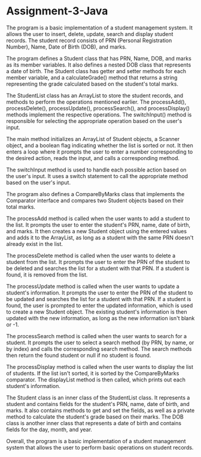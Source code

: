 # Assignment-3-Java

The program is a basic implementation of a student management system. It allows the user to insert, delete, update, search and display student records. The student record consists of PRN (Personal Registration Number), Name, Date of Birth (DOB), and marks.

The program defines a Student class that has PRN, Name, DOB, and marks as its member variables. It also defines a nested DOB class that represents a date of birth. The Student class has getter and setter methods for each member variable, and a calculateGrade() method that returns a string representing the grade calculated based on the student's total marks.

The StudentList class has an ArrayList to store the student records, and methods to perform the operations mentioned earlier. The processAdd(), processDelete(), processUpdate(), processSearch(), and processDisplay() methods implement the respective operations. The switchInput() method is responsible for selecting the appropriate operation based on the user's input.

The main method initializes an ArrayList of Student objects, a Scanner object, and a boolean flag indicating whether the list is sorted or not. It then enters a loop where it prompts the user to enter a number corresponding to the desired action, reads the input, and calls a corresponding method.

The switchInput method is used to handle each possible action based on the user's input. It uses a switch statement to call the appropriate method based on the user's input.

The program also defines a CompareByMarks class that implements the Comparator interface and compares two Student objects based on their total marks.

The processAdd method is called when the user wants to add a student to the list. It prompts the user to enter the student's PRN, name, date of birth, and marks. It then creates a new Student object using the entered values and adds it to the ArrayList, as long as a student with the same PRN doesn't already exist in the list.

The processDelete method is called when the user wants to delete a student from the list. It prompts the user to enter the PRN of the student to be deleted and searches the list for a student with that PRN. If a student is found, it is removed from the list.

The processUpdate method is called when the user wants to update a student's information. It prompts the user to enter the PRN of the student to be updated and searches the list for a student with that PRN. If a student is found, the user is prompted to enter the updated information, which is used to create a new Student object. The existing student's information is then updated with the new information, as long as the new information isn't blank or -1.

The processSearch method is called when the user wants to search for a student. It prompts the user to select a search method (by PRN, by name, or by index) and calls the corresponding search method. The search methods then return the found student or null if no student is found.

The processDisplay method is called when the user wants to display the list of students. If the list isn't sorted, it is sorted by the CompareByMarks comparator. The displayList method is then called, which prints out each student's information.

The Student class is an inner class of the StudentList class. It represents a student and contains fields for the student's PRN, name, date of birth, and marks. It also contains methods to get and set the fields, as well as a private method to calculate the student's grade based on their marks. The DOB class is another inner class that represents a date of birth and contains fields for the day, month, and year.


Overall, the program is a basic implementation of a student management system that allows the user to perform basic operations on student records.

